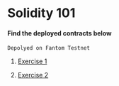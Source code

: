 # Solidity 101

#### Find the deployed contracts below 
`` Depolyed on Fantom Testnet ``
1.  [Exercise 1](https://testnet.ftmscan.com/address/0x8bda3e238ff32a2cc37bd3e71803f4e39307b595#code)

2.  [Exercise 2](https://testnet.ftmscan.com/address/0x4935b772b4Fa049761BaB3faBCf896D6f9BCeff1#code)
